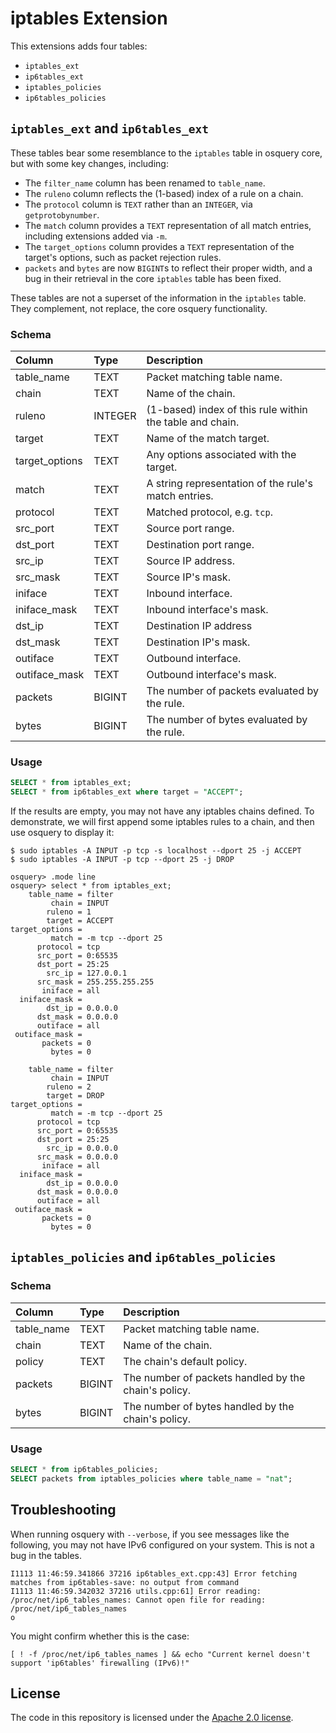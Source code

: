 iptables Extension
==================

This extensions adds four tables:

* `iptables_ext`
* `ip6tables_ext`
* `iptables_policies`
* `ip6tables_policies`

## `iptables_ext` and `ip6tables_ext`

These tables bear some resemblance to the `iptables` table in osquery core, but with some key changes, including:

* The `filter_name` column has been renamed to `table_name`.
* The `ruleno` column reflects the (1-based) index of a rule on a chain.
* The `protocol` column is `TEXT` rather than an `INTEGER`, via `getprotobynumber`.
* The `match` column provides a `TEXT` representation of all match entries, including
extensions added via `-m`.
* The `target_options` column provides a `TEXT` representation of the target's options,
such as packet rejection rules.
* `packets` and `bytes` are now `BIGINT`s to reflect their proper width, and a bug in
their retrieval in the core `iptables` table has been fixed.

These tables are not a superset of the information in the `iptables` table. They complement, not replace, the core osquery functionality.

### Schema

| Column         | Type    | Description                                              |
|:---------------|:--------|:---------------------------------------------------------|
| table_name     | TEXT    | Packet matching table name.                              |
| chain          | TEXT    | Name of the chain.                                       |
| ruleno         | INTEGER | (1-based) index of this rule within the table and chain. |
| target         | TEXT    | Name of the match target.                                |
| target_options | TEXT    | Any options associated with the target.                  |
| match          | TEXT    | A string representation of the rule's match entries.     |
| protocol       | TEXT    | Matched protocol, e.g. `tcp`.                            |
| src_port       | TEXT    | Source port range.                                       |
| dst_port       | TEXT    | Destination port range.                                  |
| src_ip         | TEXT    | Source IP address.                                       |
| src_mask       | TEXT    | Source IP's mask.                                        |
| iniface        | TEXT    | Inbound interface.                                       |
| iniface_mask   | TEXT    | Inbound interface's mask.                                |
| dst_ip         | TEXT    | Destination IP address                                   |
| dst_mask       | TEXT    | Destination IP's mask.                                   |
| outiface       | TEXT    | Outbound interface.                                      |
| outiface_mask  | TEXT    | Outbound interface's mask.                               |
| packets        | BIGINT  | The number of packets evaluated by the rule.             |
| bytes          | BIGINT  | The number of bytes evaluated by the rule.               |

### Usage

```sql
SELECT * from iptables_ext;
SELECT * from ip6tables_ext where target = "ACCEPT";
```

If the results are empty, you may not have any iptables chains defined. To demonstrate, we will first append some iptables rules to a chain, and then use osquery to display it:

```shell
$ sudo iptables -A INPUT -p tcp -s localhost --dport 25 -j ACCEPT
$ sudo iptables -A INPUT -p tcp --dport 25 -j DROP
```

```
osquery> .mode line
osquery> select * from iptables_ext;
    table_name = filter
         chain = INPUT
        ruleno = 1
        target = ACCEPT
target_options = 
         match = -m tcp --dport 25
      protocol = tcp
      src_port = 0:65535
      dst_port = 25:25
        src_ip = 127.0.0.1
      src_mask = 255.255.255.255
       iniface = all
  iniface_mask = 
        dst_ip = 0.0.0.0
      dst_mask = 0.0.0.0
      outiface = all
 outiface_mask = 
       packets = 0
         bytes = 0

    table_name = filter
         chain = INPUT
        ruleno = 2
        target = DROP
target_options = 
         match = -m tcp --dport 25
      protocol = tcp
      src_port = 0:65535
      dst_port = 25:25
        src_ip = 0.0.0.0
      src_mask = 0.0.0.0
       iniface = all
  iniface_mask = 
        dst_ip = 0.0.0.0
      dst_mask = 0.0.0.0
      outiface = all
 outiface_mask = 
       packets = 0
         bytes = 0
```

## `iptables_policies` and `ip6tables_policies`

### Schema

| Column      | Type   | Description                                          |
|:------------|:-------|:-----------------------------------------------------|
| table_name  | TEXT   | Packet matching table name.                          |
| chain       | TEXT   | Name of the chain.                                   |
| policy      | TEXT   | The chain's default policy.                          |
| packets     | BIGINT | The number of packets handled by the chain's policy. |
| bytes       | BIGINT | The number of bytes handled by the chain's policy.   |

### Usage

```sql
SELECT * from ip6tables_policies;
SELECT packets from iptables_policies where table_name = "nat";
```

## Troubleshooting

When running osquery with `--verbose`, if you see messages like the following, you may not have IPv6 configured on your system. This is not a bug in the tables.

```
I1113 11:46:59.341866 37216 ip6tables_ext.cpp:43] Error fetching matches from ip6tables-save: no output from command
I1113 11:46:59.342032 37216 utils.cpp:61] Error reading: /proc/net/ip6_tables_names: Cannot open file for reading: /proc/net/ip6_tables_names
o
```

You might confirm whether this is the case:

```shell
[ ! -f /proc/net/ip6_tables_names ] && echo "Current kernel doesn't support 'ip6tables' firewalling (IPv6)!"
```

## License

The code in this repository is licensed under the [Apache 2.0 license](../LICENSE).
